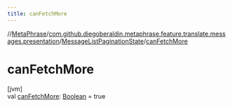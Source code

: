 ```yaml
---
title: canFetchMore
---
```

//[MetaPhrase](../../../index.html)/[com.github.diegoberaldin.metaphrase.feature.translate.messages.presentation](../index.html)/[MessageListPaginationState](index.html)/[canFetchMore](can-fetch-more.html)



# canFetchMore



[jvm]\
val [canFetchMore](can-fetch-more.html): [Boolean](https://kotlinlang.org/api/latest/jvm/stdlib/kotlin/-boolean/index.html) = true




